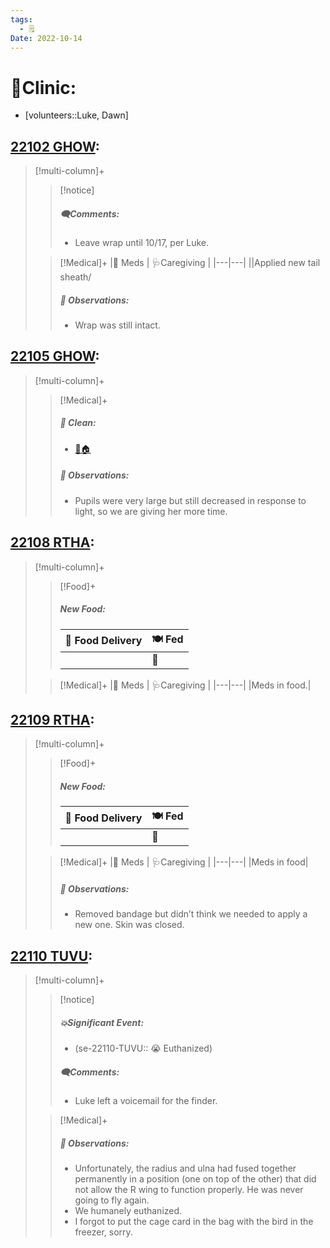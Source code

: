 ```yaml
---
tags:
  - 🗒️
Date: 2022-10-14
---
```


# 🏥Clinic:
- [volunteers::Luke, Dawn]

## [22102 GHOW](../RARE%20Birds/22102%20GHOW.md):
> [!multi-column]+
>
>> [!notice]
>> ##### 🗨️Comments:
>> - Leave wrap until 10/17, per Luke.
>
>> [!Medical]+
>> |💊 Meds | 🩺Caregiving |
>> |---|---|
>> ||Applied new tail sheath/
>>
>> ##### 🔭 Observations:
>> - Wrap was still intact.

## [22105 GHOW](../RARE%20Birds/22105%20GHOW.md):
> [!multi-column]+
>
>> [!Medical]+
>>##### 🫧 Clean:
>> - [🧼🏠](../Admin/Codes/Moved%20to%20clean%20cage.md)
>>
>> ##### 🔭 Observations:
>> - Pupils were very large but still decreased in response to light, so we are giving her more time.

## [22108 RTHA](../RARE%20Birds/22108%20RTHA.md):
> [!multi-column]+
>
>> [!Food]+
>> ##### New Food:
>> |🚚 Food Delivery| 🍽️ Fed|
>> |---|---|
>>||🐀
>
>> [!Medical]+
>> |💊 Meds | 🩺Caregiving |
>> |---|---|
>> |Meds in food.|
>>

## [22109 RTHA](../RARE%20Birds/22109%20RTHA.md):
> [!multi-column]+
>
>> [!Food]+
>> ##### New Food:
>> |🚚 Food Delivery| 🍽️ Fed|
>> |---|---|
>>||🐀
>
>> [!Medical]+
>> |💊 Meds | 🩺Caregiving |
>> |---|---|
>> |Meds in food|
>>
>> ##### 🔭 Observations:
>> - Removed bandage but didn’t think we needed to apply a new one. Skin was closed.   

## [22110 TUVU](../RARE%20Birds/22110%20TUVU.md):
> [!multi-column]+
>
>> [!notice]
>> ##### 💥Significant Event:
>> - (se-22110-TUVU:: 😭 Euthanized)
>>
>> ##### 🗨️Comments:
>> - Luke left a voicemail for the finder.
>
>> [!Medical]+
>> ##### 🔭 Observations:
>> - Unfortunately, the radius and ulna had fused together permanently in a position (one on top of the other) that did not allow the R wing to function properly. He was never going to fly again. 
>> - We humanely euthanized. 
>> - I forgot to put the cage card in the bag with the bird in the freezer, sorry. 

